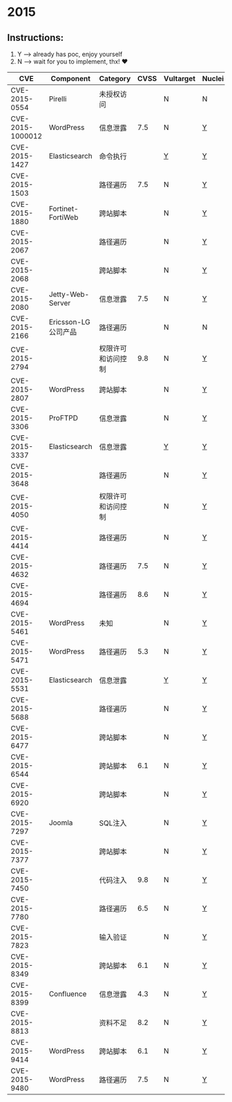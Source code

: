 # 2015

## Instructions:

1. Y --> already has poc, enjoy yourself
2. N --> wait for you to implement, thx! :heart:

| CVE | Component | Category | CVSS | Vultarget | Nuclei | Xray | pocsuite2 | pocsuite3 | goby | oneliner | others |
|-----|-----------|----------|------|-----------|--------|------|-----------|-----------|------|----------|-------|
| CVE-2015-0554 | Pirelli | 未授权访问 |  | N | N | N | N | N | N | N | N |
| CVE-2015-1000012 | WordPress | 信息泄露 | 7.5 | N | [Y](CVE-2015-1000012/poc/nuclei/) | N | N | N | N | N | N |
| CVE-2015-1427 | Elasticsearch | 命令执行 |  | [Y](CVE-2015-1427/vultarget/) | [Y](CVE-2015-1427/poc/nuclei/) | [Y](CVE-2015-1427/poc/xray/) | N | N | [Y](CVE-2015-1427/poc/goby/) | N | [Y](CVE-2015-1427/poc/others/) |
| CVE-2015-1503 |  | 路径遍历 | 7.5 | N | [Y](CVE-2015-1503/poc/nuclei/) | N | N | N | N | N | [Y](CVE-2015-1503/poc/others/) |
| CVE-2015-1880 | Fortinet-FortiWeb | 跨站脚本 |  | N | [Y](CVE-2015-1880/poc/nuclei/) | N | N | N | N | N | N |
| CVE-2015-2067 |  | 路径遍历 |  | N | [Y](CVE-2015-2067/poc/nuclei/) | N | N | N | N | N | [Y](CVE-2015-2067/poc/others/) |
| CVE-2015-2068 |  | 跨站脚本 |  | N | [Y](CVE-2015-2068/poc/nuclei/) | N | N | N | N | N | [Y](CVE-2015-2068/poc/others/) |
| CVE-2015-2080 | Jetty-Web-Server | 信息泄露 | 7.5 | N | [Y](CVE-2015-2080/poc/nuclei/) | N | N | N | N | N | [Y](CVE-2015-2080/poc/others/) |
| CVE-2015-2166 | Ericsson-LG公司产品 | 路径遍历 |  | N | N | N | N | N | N | N | N |
| CVE-2015-2794 |  | 权限许可和访问控制 | 9.8 | N | [Y](CVE-2015-2794/poc/nuclei/) | N | N | N | N | N | N |
| CVE-2015-2807 | WordPress | 跨站脚本 |  | N | [Y](CVE-2015-2807/poc/nuclei/) | N | N | N | N | N | N |
| CVE-2015-3306 | ProFTPD | 信息泄露 |  | N | [Y](CVE-2015-3306/poc/nuclei/) | N | N | N | N | N | [Y](CVE-2015-3306/poc/others/) |
| CVE-2015-3337 | Elasticsearch | 信息泄露 |  | [Y](CVE-2015-3337/vultarget/) | [Y](CVE-2015-3337/poc/nuclei/) | [Y](CVE-2015-3337/poc/xray/) | N | N | N | N | [Y](CVE-2015-3337/poc/others/) |
| CVE-2015-3648 |  | 路径遍历 |  | N | [Y](CVE-2015-3648/poc/nuclei/) | N | N | N | N | N | N |
| CVE-2015-4050 |  | 权限许可和访问控制 |  | N | [Y](CVE-2015-4050/poc/nuclei/) | N | N | N | N | N | N |
| CVE-2015-4414 |  | 路径遍历 |  | N | [Y](CVE-2015-4414/poc/nuclei/) | N | N | N | N | N | [Y](CVE-2015-4414/poc/others/) |
| CVE-2015-4632 |  | 路径遍历 | 7.5 | N | [Y](CVE-2015-4632/poc/nuclei/) | N | N | N | N | N | [Y](CVE-2015-4632/poc/others/) |
| CVE-2015-4694 |  | 路径遍历 | 8.6 | N | [Y](CVE-2015-4694/poc/nuclei/) | N | N | N | N | N | N |
| CVE-2015-5461 | WordPress | 未知 |  | N | [Y](CVE-2015-5461/poc/nuclei/) | N | N | N | N | N | N |
| CVE-2015-5471 | WordPress | 路径遍历 | 5.3 | N | [Y](CVE-2015-5471/poc/nuclei/) | N | N | N | N | N | [Y](CVE-2015-5471/poc/others/) |
| CVE-2015-5531 | Elasticsearch | 信息泄露 |  | [Y](CVE-2015-5531/vultarget/) | [Y](CVE-2015-5531/poc/nuclei/) | [Y](CVE-2015-5531/poc/xray/) | N | N | N | N | [Y](CVE-2015-5531/poc/others/) |
| CVE-2015-5688 |  | 路径遍历 |  | N | [Y](CVE-2015-5688/poc/nuclei/) | N | N | N | N | N | N |
| CVE-2015-6477 |  | 跨站脚本 |  | N | [Y](CVE-2015-6477/poc/nuclei/) | N | N | N | N | N | N |
| CVE-2015-6544 |  | 跨站脚本 | 6.1 | N | [Y](CVE-2015-6544/poc/nuclei/) | N | N | N | N | N | N |
| CVE-2015-6920 |  | 跨站脚本 |  | N | [Y](CVE-2015-6920/poc/nuclei/) | N | N | N | N | N | N |
| CVE-2015-7297 | Joomla | SQL注入 |  | N | [Y](CVE-2015-7297/poc/nuclei/) | [Y](CVE-2015-7297/poc/xray/) | N | N | N | N | [Y](CVE-2015-7297/poc/others/) |
| CVE-2015-7377 |  | 跨站脚本 |  | N | [Y](CVE-2015-7377/poc/nuclei/) | N | N | N | N | N | N |
| CVE-2015-7450 |  | 代码注入 | 9.8 | N | [Y](CVE-2015-7450/poc/nuclei/) | N | N | N | N | N | [Y](CVE-2015-7450/poc/others/) |
| CVE-2015-7780 |  | 路径遍历 | 6.5 | N | [Y](CVE-2015-7780/poc/nuclei/) | N | N | N | N | N | N |
| CVE-2015-7823 |  | 输入验证 |  | N | [Y](CVE-2015-7823/poc/nuclei/) | N | N | N | N | N | N |
| CVE-2015-8349 |  | 跨站脚本 | 6.1 | N | [Y](CVE-2015-8349/poc/nuclei/) | N | N | N | N | N | N |
| CVE-2015-8399 | Confluence | 信息泄露 | 4.3 | N | [Y](CVE-2015-8399/poc/nuclei/) | [Y](CVE-2015-8399/poc/xray/) | N | N | N | N | [Y](CVE-2015-8399/poc/others/) |
| CVE-2015-8813 |  | 资料不足 | 8.2 | N | [Y](CVE-2015-8813/poc/nuclei/) | N | N | N | N | N | N |
| CVE-2015-9414 | WordPress | 跨站脚本 | 6.1 | N | [Y](CVE-2015-9414/poc/nuclei/) | N | N | N | N | N | N |
| CVE-2015-9480 | WordPress | 路径遍历 | 7.5 | N | [Y](CVE-2015-9480/poc/nuclei/) | N | N | N | N | N | N |
